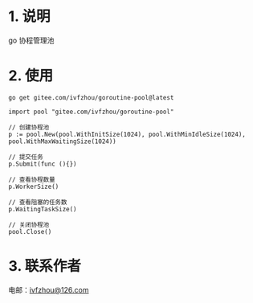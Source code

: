 # 1. 说明

go 协程管理池

# 2. 使用

```shell
go get gitee.com/ivfzhou/goroutine-pool@latest
```

```golang
import pool "gitee.com/ivfzhou/goroutine-pool"

// 创建协程池
p := pool.New(pool.WithInitSize(1024), pool.WithMinIdleSize(1024), pool.WithMaxWaitingSize(1024))

// 提交任务
p.Submit(func (){})

// 查看协程数量
p.WorkerSize()

// 查看阻塞的任务数
p.WaitingTaskSize()

// 关闭协程池
pool.Close()
```

# 3. 联系作者

电邮：ivfzhou@126.com
